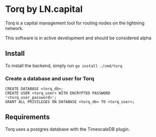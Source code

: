 # Torq by LN.capital

Torq is a capital management tool for routing nodes on the lightning network.

This software is in active development and should be considered alpha 

## Install

To install the backend, simply run `go install ./cmd/torq`

### Create a database and user for Torq

```postgresql
CREATE DATABASE <torq_db>;
CREATE USER <torq_user> WITH ENCRYPTED PASSWORD '<torq_user_password>';
GRANT ALL PRIVILEGES ON DATABASE <torq_db> TO <torq_user>;
```

## Requirements

Torq uses a postgres database with the TimescaleDB plugin.
